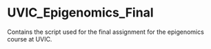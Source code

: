 # UVIC_Epigenomics_Final
Contains the script used for the final assignment for the epigenomics course at UVIC.


